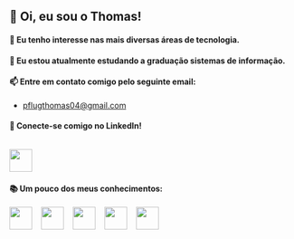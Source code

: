 ## 👋 Oi, eu sou o Thomas!
#### 👀 Eu tenho interesse nas mais diversas áreas de tecnologia.
#### 🌱 Eu estou atualmente estudando a graduação sistemas de informação.
#### 📫 Entre em contato comigo pelo seguinte email:
- pflugthomas04@gmail.com
#### 💼 Conecte-se comigo no LinkedIn!
<img width="10" />
<p><a href="https://www.linkedin.com/in/thomas-pflug-95549a241/">
<img src="https://cdn.jsdelivr.net/gh/devicons/devicon@latest/icons/linkedin/linkedin-original.svg" height="40px"/>
</a></p>    

#### 📚 Um pouco dos meus conhecimentos:
<div align="left">
<img src="https://cdn.jsdelivr.net/gh/devicons/devicon@latest/icons/java/java-original.svg" height="40px"/>
<img width="8" />
<img src="https://cdn.jsdelivr.net/gh/devicons/devicon@latest/icons/html5/html5-original.svg" height="40px"/>
<img width="8" />
<img src="https://cdn.jsdelivr.net/gh/devicons/devicon@latest/icons/css3/css3-original.svg" height="40px"/>
<img width="8" />
<img src="https://cdn.jsdelivr.net/gh/devicons/devicon@latest/icons/javascript/javascript-original.svg" height="40px" />
<img width="8" />
<img src="https://cdn.jsdelivr.net/gh/devicons/devicon@latest/icons/sqldeveloper/sqldeveloper-original.svg" height="40px"/>
          
</div>

          
          

